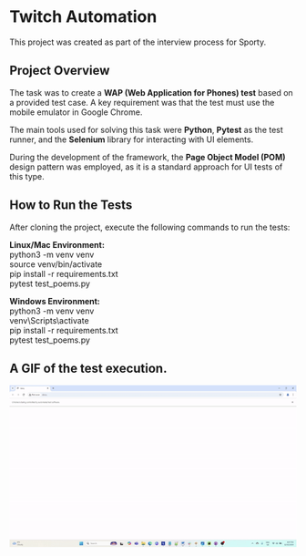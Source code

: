 # Twitch Automation

This project was created as part of the interview process for Sporty.

## Project Overview

The task was to create a **WAP (Web Application for Phones) test** based on a provided test case.
A key requirement was that the test must use the mobile emulator in Google Chrome.

The main tools used for solving this task were **Python**, **Pytest** as the test runner, and the **Selenium** library for interacting with UI elements.

During the development of the framework, the **Page Object Model (POM)** design pattern was employed, as it is a standard approach for UI tests of this type.

## How to Run the Tests
After cloning the project, execute the following commands to run the tests:

**Linux/Mac Environment:**\
python3 -m venv venv\
source venv/bin/activate\
pip install -r requirements.txt\
pytest test_poems.py

**Windows Environment:**\
python3 -m venv venv\
venv\Scripts\activate\
pip install -r requirements.txt\
pytest test_poems.py

## A GIF of the test execution.
![Test Execution](gif/twitch-animation-test.gif)
